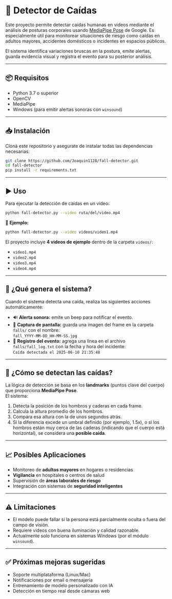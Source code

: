 # 🛑 Detector de Caídas

Este proyecto permite detectar caídas humanas en videos mediante el análisis de posturas corporales usando [MediaPipe Pose](https://developers.google.com/mediapipe) de Google. Es especialmente útil para monitorear situaciones de riesgo como caídas en adultos mayores, accidentes domésticos o incidentes en espacios públicos.

El sistema identifica variaciones bruscas en la postura, emite alertas, guarda evidencia visual y registra el evento para su posterior análisis.

---

## 📦 Requisitos

- Python 3.7 o superior  
- OpenCV  
- MediaPipe  
- Windows (para emitir alertas sonoras con `winsound`)  

---

## 📥 Instalación

Cloná este repositorio y asegurate de instalar todas las dependencias necesarias:

```bash
git clone https://github.com/Joaquin1128/fall-detector.git
cd fall-detector
pip install -r requirements.txt
```

---

## ▶️ Uso

Para ejecutar la detección de caídas en un video:

```bash
python fall-detector.py --video ruta/del/video.mp4
```

📌 **Ejemplo:**

```bash
python fall-detector.py --video videos/video1.mp4
```

El proyecto incluye **4 videos de ejemplo** dentro de la carpeta `videos/`:  
- `video1.mp4`  
- `video2.mp4`  
- `video3.mp4`  
- `video4.mp4`

---

## 📁 ¿Qué genera el sistema?

Cuando el sistema detecta una caída, realiza las siguientes acciones automáticamente:

- 🔊 **Alerta sonora:** emite un beep para notificar el evento.  
- 📸 **Captura de pantalla:** guarda una imagen del frame en la carpeta `falls/` con el nombre:  
  `fall_YYYY-MM-DD_HH-MM-SS.jpg`  
- 📝 **Registro del evento:** agrega una línea en el archivo `falls/fall_log.txt` con la fecha y hora del incidente:  
  `Caída detectada el 2025-06-10 21:35:48`

---

## 🧠 ¿Cómo se detectan las caídas?

La lógica de detección se basa en los **landmarks** (puntos clave del cuerpo) que proporciona **MediaPipe Pose**.  
El sistema:

1. Detecta la posición de los hombros y caderas en cada frame.  
2. Calcula la altura promedio de los hombros.  
3. Compara esa altura con la de unos segundos atrás.  
4. Si la diferencia excede un umbral definido (por ejemplo, 1.5x), o si los hombros están muy cerca de las caderas (indicando que el cuerpo está horizontal), se considera una **posible caída**.

---

## 📈 Posibles Aplicaciones

- Monitoreo de **adultos mayores** en hogares o residencias  
- **Vigilancia** en hospitales o centros de salud  
- Supervisión de **áreas laborales de riesgo**  
- Integración con sistemas de **seguridad inteligentes**

---

## ⚠️ Limitaciones

- El modelo puede fallar si la persona está parcialmente oculta o fuera del campo de visión.  
- Requiere videos con buena iluminación y calidad razonable.  
- Actualmente solo funciona en sistemas Windows (por el módulo `winsound`).  

---

## ✅ Próximas mejoras sugeridas

- Soporte multiplataforma (Linux/Mac)  
- Notificaciones por email o mensajería  
- Entrenamiento de modelo personalizado con IA  
- Detección en tiempo real desde cámaras web
